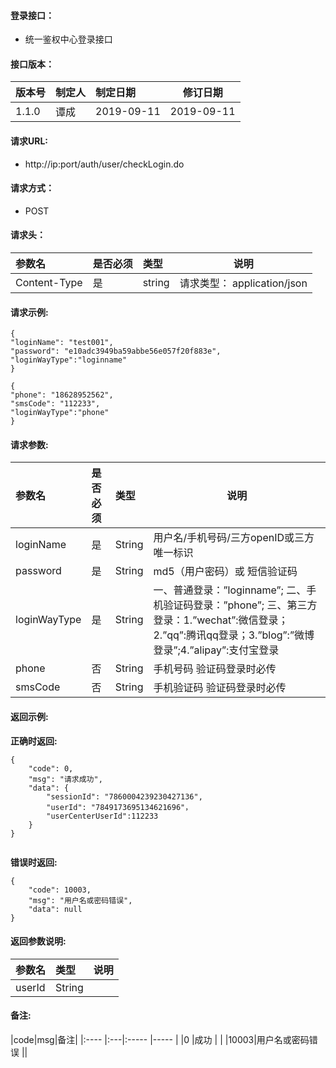 #### 登录接口：

- 统一鉴权中心登录接口

#### 接口版本：

|版本号|制定人|制定日期|修订日期|
|:----    |:---|:----- |-----   |
|1.1.0 |谭成  |2019-09-11 |  2019-09-11|

#### 请求URL:

- http://ip:port/auth/user/checkLogin.do

#### 请求方式：

- POST

#### 请求头：

|参数名|是否必须|类型|说明|
|:----    |:---|:----- |-----   |
|Content-Type |是  |string |请求类型： application/json   |

#### 请求示例:

```
{
"loginName": "test001",
"password": "e10adc3949ba59abbe56e057f20f883e",
"loginWayType":"loginname"
}

{
"phone": "18628952562",
"smsCode": "112233",
"loginWayType":"phone"
}

```

#### 请求参数:

|参数名|是否必须|类型|说明|
|:----    |:---|:----- |-----   |
|loginName |是  |String |  用户名/手机号码/三方openID或三方唯一标识 |
|password |是  |String |  md5（用户密码）或 短信验证码 |
|loginWayType |是  |String |  一、普通登录：”loginname”;  二、手机验证码登录：”phone”; 三、第三方登录：1.”wechat”:微信登录；2.”qq”:腾讯qq登录；3.”blog”:”微博登录”;4.”alipay”:支付宝登录 |
|phone |否  |String |   手机号码 验证码登录时必传 |
|smsCode |否  |String |  手机验证码 验证码登录时必传|


#### 返回示例:

**正确时返回:**

```
{
    "code": 0,
    "msg": "请求成功",
    "data": {
        "sessionId": "7860004239230427136",
        "userId": "7849173695134621696"，
		"userCenterUserId":112233
    }
}


```

**错误时返回:**


```
{
    "code": 10003,
    "msg": "用户名或密码错误",
    "data": null
}
```

#### 返回参数说明:

|参数名|类型|说明|
|:-----  |:-----|-----                           |
|userId |String   |&nbsp;  |

#### 备注:
|code|msg|备注|
|:----    |:---|:----- |-----   |
|0 |成功  | |
|10003|用户名或密码错误 ||